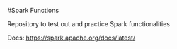 #Spark Functions

Repository to test out and practice Spark functionalities

Docs: https://spark.apache.org/docs/latest/